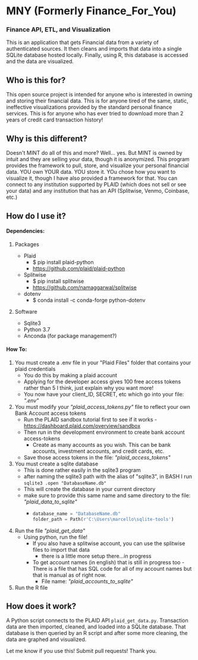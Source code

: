 # MNY (Formerly Finance_For_You)
### Finance API, ETL, and Visualization 
This is an application that gets Financial data from a variety of authenticated sources. It then cleans and imports that data into a single SQLite database hosted locally. Finally, using R, this database is accessed and the data are visualized.

## Who is this for?
This open source project is intended for anyone who is interested in owning and storing their financial data. This is for anyone tired of the same, static, ineffective visualizations provided by the standard personal finance services. This is for anyone who has ever tried to download more than 2 years of credit card transaction history!

## Why is this different?
Doesn't MINT do all of this and more? Well... yes. But MINT is owned by intuit and they are selling your data, though it is anonymized.
This program provides the framework to pull, store, and visualize your personal financial data. YOU own YOUR data. YOU store it. YOu chose how you want to visualize it, though I have also provided a framework for that. You can connect to any institution supported by PLAID (which does not sell or see your data) and any institution that has an API (Splitwise, Venmo, Coinbase, etc.)

## How do I use it?

#### Dependencies:

1. Packages
    - Plaid
        - $ pip install plaid-python
        - https://github.com/plaid/plaid-python
    - Splitwise
        - $ pip install splitwise
        - https://github.com/namaggarwal/splitwise
    - dotenv
        - $ conda install -c conda-forge python-dotenv

2. Software 
    - Sqlite3
    - Python 3.7
    - Anconda (for package management?)

#### How To:

1. You must create a .env file in your "Plaid Files" folder that contains your plaid credentials
    - You do this by making a plaid account
    - Applying for the developer access gives 100 free access tokens rather than 5 I think, just explain why you want more!
    - You now have your client_ID, SECRET, etc which go into your file: *".env"*
2. You must modify your *"plaid_access_tokens.py"* file to reflect your own Bank Account access tokens
    - Run the PLAID sandbox tutorial first to see if it works
      -https://dashboard.plaid.com/overview/sandbox
    - Then run in the development environment to create bank account access-tokens
      - Create as many accounts as you wish. This can be bank accounts, investment accounts, and credit cards, etc.
    - Save those access tokens in the file: *"plaid_access_tokens"*
2. You must create a sqlite database
    - This is done rather easily in the sqlite3 program
    - after naming the sqlite3 path with the alias of "sqlite3", in BASH I run `sqlite3 .open "DatabaseName.db"`
    - This will create the database in your current directory
    - make sure to provide this same name and same directory to the file: *"plaid_data_to_sqlite"*
      - ```python
        database_name = "DatabaseName.db"
        folder_path = Path(r'C:\Users\marcello\sqlite-tools')
        ````
3. Run the file *"plaid_get_data"*
    - Using python, run the file!
      - If you also have a splitwise account, you can use the splitwise files to import that data
          - there is a little more setup there...in progress
      - To get account names (in english) that is still in progress too
          -There is a file that has SQL code for all of my account names but that is manual as of right now.
          - File name: *"plaid_accounts_to_sqlite"*
4. Run the R file
        
## How does it work?
A Python script connects to the PLAID API `plaid_get_data.py`. Transaction data are then imported, cleaned, and loaded into a SQLite database. That database is then queried by an R script and after some more cleaning, the data are graphed and visualized.

Let me know if you use this! Submit pull requests!
Thank you.
